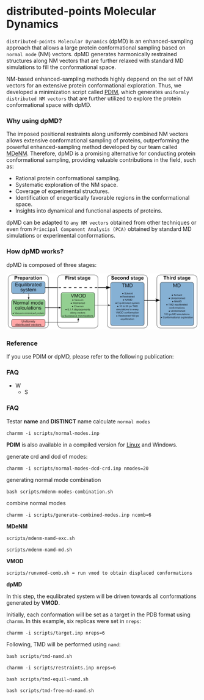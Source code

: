 # distributed-points Molecular Dynamics

`distributed-points Molecular Dynamics` (dpMD) is an enhanced-sampling approach that allows a large protein conformational sampling based on `normal mode` (NM) vectors. dpMD generates harmonically restrained structures along NM vectors that are further relaxed with standard MD simulations to fill the conformational space.

NM-based enhanced-sampling methods highly deppend on the set of NM vectors for an extensive protein conformational exploration. Thus, we developed a minimization script called [PDIM](https://github.com/antonielgomes/dpMD/tree/main/PDIM), which generates `uniformly distributed NM vectors` that are further utilized to explore the protein conformational space with dpMD.

### Why using dpMD?
The imposed positional restraints along uniformly combined NM vectors allows extensive conformational sampling of proteins, outperforming the powerful enhanced-sampling method developed by our team called [MDeNM](https://doi.org/10.1021/acs.jctc.5b00003). Therefore, dpMD is a promising alternative for conducting protein conformational sampling, providing valuable contributions in the field, such as:
- Rational protein conformational sampling.
- Systematic exploration of the NM space.
- Coverage of experimental structures.
- Identification of enegertically favorable regions in the conformational space.
- Insights into dynamical and functional aspects of proteins.

dpMD can be adapted to `any NM vectors` obtained from other techniques or even from `Principal Component Analysis (PCA)` obtained by standard MD simulations or experimental conformations.

### How dpMD works?

dpMD is composed of three stages:
<p align="center"><img src="https://github.com/antonielgomes/dpMD/blob/main/dpMD.png" width="1000"/></p>


### Reference
If you use PDIM or dpMD, please refer to the following publication:

### FAQ
- W
  - S

### FAQ
Testar **name** and **DISTINCT** name
calculate `normal modes`
```
charmm -i scripts/normal-modes.inp
```

**PDIM** is also available in a compiled version for [Linux](https://github.com/soedinglab/MMseqs2/archive/71dd32ec43e3ac4dabf111bbc4b124f1c66a85f1.zip) and Windows.


generate crd and dcd of modes:
```
charmm -i scripts/normal-modes-dcd-crd.inp nmodes=20
```

generating normal mode combination
```
bash scripts/mdenm-modes-combination.sh
```

combine normal modes
```
charmm -i scripts/generate-combined-modes.inp ncomb=6
```

**MDeNM**
```
scripts/mdenm-namd-exc.sh
```

```
scripts/mdenm-namd-md.sh
```

**VMOD**
```
scripts/runvmod-comb.sh = run vmod to obtain displaced conformations
```

**dpMD**

In this step, the equlibrated system will be driven towards all conformations generated by **VMOD**.

Initially, each conformation will be set as a target in the PDB format using `charmm`. In this example, six replicas were set in `nreps`:
```
charmm -i scripts/target.inp nreps=6
```
Following, TMD will be performed using `namd`:
```
bash scripts/tmd-namd.sh
```

```
charmm -i scripts/restraints.inp nreps=6
```

```
bash scripts/tmd-equil-namd.sh
```

```
bash scripts/tmd-free-md-namd.sh
```

